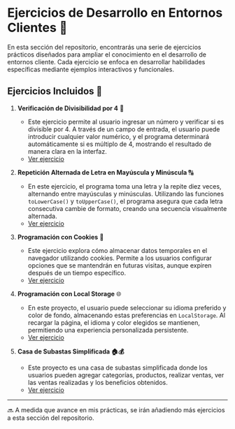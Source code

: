 # Ejercicios de Desarrollo en Entornos Clientes 📘

En esta sección del repositorio, encontrarás una serie de ejercicios prácticos diseñados para ampliar el conocimiento en el desarrollo de entornos cliente. Cada ejercicio se enfoca en desarrollar habilidades específicas mediante ejemplos interactivos y funcionales.

## Ejercicios Incluidos 🔧

1. **Verificación de Divisibilidad por 4** 🔢  
   - Este ejercicio permite al usuario ingresar un número y verificar si es divisible por 4. A través de un campo de entrada, el usuario puede introducir cualquier valor numérico, y el programa determinará automáticamente si es múltiplo de 4, mostrando el resultado de manera clara en la interfaz.  
   - [Ver ejercicio](https://github.com/Rediaj04/2daw-m06-projects/tree/main/Ejercicios/Verificación_de_Divisibilidad)

2. **Repetición Alternada de Letra en Mayúscula y Minúscula** 🔠  
   - En este ejercicio, el programa toma una letra y la repite diez veces, alternando entre mayúsculas y minúsculas. Utilizando las funciones `toLowerCase()` y `toUpperCase()`, el programa asegura que cada letra consecutiva cambie de formato, creando una secuencia visualmente alternada.  
   - [Ver ejercicio](https://github.com/Rediaj04/2daw-m06-projects/tree/main/Ejercicios/Repetición_Alternada_de_Letra)

3. **Programación con Cookies** 🍪  
   - Este ejercicio explora cómo almacenar datos temporales en el navegador utilizando cookies. Permite a los usuarios configurar opciones que se mantendrán en futuras visitas, aunque expiren después de un tiempo específico.  
   - [Ver ejercicio](https://github.com/Rediaj04/2daw-m06-projects/tree/main/Ejercicios/Programación_con_cookies)

4. **Programación con Local Storage** 🌐  
   - En este proyecto, el usuario puede seleccionar su idioma preferido y color de fondo, almacenando estas preferencias en `LocalStorage`. Al recargar la página, el idioma y color elegidos se mantienen, permitiendo una experiencia personalizada persistente.  
   - [Ver ejercicio](https://github.com/Rediaj04/2daw-m06-projects/tree/main/Ejercicios/Programación_con_LocalStorage)

5. **Casa de Subastas Simplificada 🏠💰**  
   - Este proyecto es una casa de subastas simplificada donde los usuarios pueden agregar categorías, productos, realizar ventas, ver las ventas realizadas y los beneficios obtenidos.  
   - [Ver ejercicio](https://github.com/Rediaj04/2daw-m06-projects/tree/main/Ejercicios/Creación_y_uso_de_colecciones)

---

🔜 A medida que avance en mis prácticas, se irán añadiendo más ejercicios a esta sección del repositorio.
